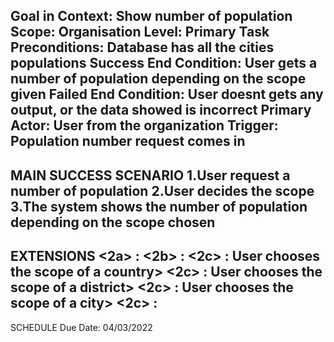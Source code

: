 Goal in Context: Show number of population
Scope: Organisation
Level: Primary Task
Preconditions: Database has all the cities populations
Success End Condition: User gets a number of population depending on the scope given
Failed End Condition: User doesnt gets any output, or the data showed is incorrect
Primary Actor: User from the organization
Trigger: Population number request comes in
----------------------------------------
MAIN SUCCESS SCENARIO
1.User request a number of population
2.User decides the scope
3.The system shows the number of population depending on the scope chosen
---------------------------
EXTENSIONS
<User chooses the scope of the world>
<2a> <condition> : <Use the propper SQL statement>
<User chooses the scope of a continent>
<2b> <condition> : <Use the propper SQL statement>
<User chooses the scope of a region>
<2c> <condition> : <Use the propper  SQL statement>
User chooses the scope of a country>
<2c> <condition> : <Use the propper  SQL statement>
User chooses the scope of a district>
<2c> <condition> : <Use the propper  SQL statement>
User chooses the scope of a city>
<2c> <condition> : <Use the propper  SQL statement>
---------------------------
SCHEDULE
Due Date: 04/03/2022

